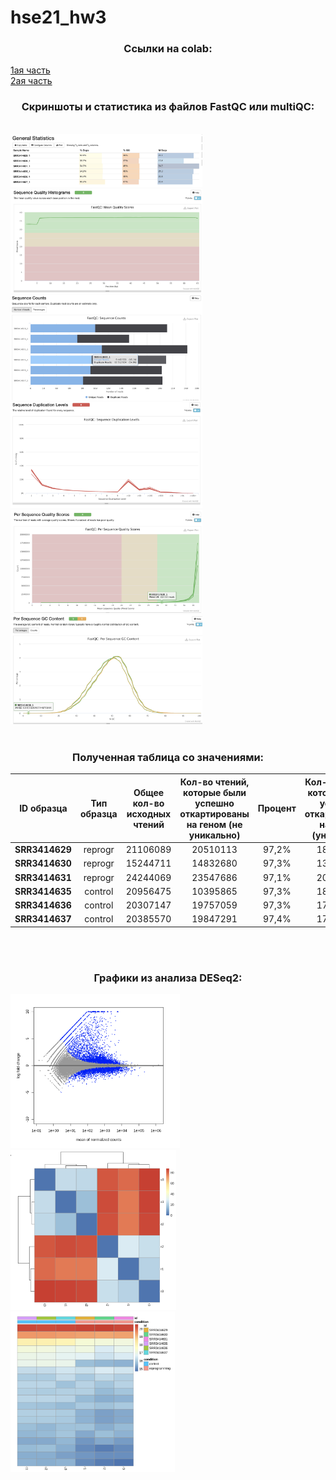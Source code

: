 # hse21_hw3
### <p align=center> Ссылки на colab: </p>
  [1ая часть](https://colab.research.google.com/drive/1ZpJ5pmOwfahympql-RUCQv_kfJcQRm6v?usp=sharing)</br>
  [2ая часть](https://colab.research.google.com/drive/1XtAQeDm7U-wPJ03S-DKNwyVW68mClcyZ?usp=sharing)
</br>
 
### <p align=center> Скриншоты и статистика из файлов FastQC или multiQC: </p>
</br>

  <img src="https://github.com/ulvivl/hse21_hw3/blob/main/img/General_Statistics.png" style="zoom:30%;" />
  <img src="https://github.com/ulvivl/hse21_hw3/blob/main/img/Seq_quality_histogram.png" style="zoom:30%;" />
  <img src="https://github.com/ulvivl/hse21_hw3/blob/main/img/Sequence_counts.png" style="zoom:30%;" />
  <img src="https://github.com/ulvivl/hse21_hw3/blob/main/img/Sequence_duplication.png" style="zoom:30%;" />
  <img src="https://github.com/ulvivl/hse21_hw3/blob/main/img/per_seq_quality.png" style="zoom:30%;" />
  <img src="https://github.com/ulvivl/hse21_hw3/blob/main/img/GC_content.png" style="zoom:30%;" />
 </br>
 </br>
  
### <p align=center> Полученная таблица со значениями: </p>

| ID образца | Тип образца  | Общее кол-во исходных чтений | Кол-во чтений, которые были успешно откартированы на геном (не уникально) | Процент | Кол-во чтений, которые были успешно откартированы на геном (уникально) | Процент | Общее кол-во чтений, которые попали на гены |
|----------|:-------:|:----------------:|:----------------:|:----------------:|:----------------:|:----------------:|:----------------:|
| **SRR3414629** | reprogr | 21106089 | 20510113 | 97,2% | 18375888 | 87.1% | 16049609 |
| **SRR3414630** | reprogr | 15244711 | 14832680 | 97,3% | 13186139 | 86.5% | 11465324 |
| **SRR3414631** | reprogr | 24244069 | 23547686 | 97,1% | 20928945 | 86.3% | 18408851 |
| **SRR3414635** | control | 20956475 | 10395865 | 97,3% | 18428317 | 88.0% | 16275997 |
| **SRR3414636** | control | 20307147 | 19757059 | 97,3% | 17825380 | 87.8% | 15757580 |
| **SRR3414637** | control | 20385570 | 19847291 | 97,4% | 17844858 | 87.5% | 15736978 |

</br>
</br>

### <p align=center> Графики из анализа DESeq2: </p>
  <img src="https://github.com/ulvivl/hse21_hw3/blob/main/img/MA_plot.png" style="zoom:30%;" />
  <img src="https://github.com/ulvivl/hse21_hw3/blob/main/img/Heatmap2.png" style="zoom:30%;" />
  <img src="https://github.com/ulvivl/hse21_hw3/blob/main/img/Heatmap.png" style="zoom:30%;" />
